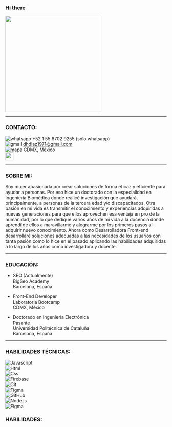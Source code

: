 ### Hi there

<!--
**DeliaCerecedo/DeliaCerecedo** is a ✨ _special_ ✨ repository because its `README.md` (this file) appears on your GitHub profile.

Here are some ideas to get you started:
- 👋
- 🔭 I’m currently working on ...
- 🌱 I’m currently learning ...
- 👯 I’m looking to collaborate on ...
- 🤔 I’m looking for help with ...
- 💬 Ask me about ...
- 📫 How to reach me: ...
- 😄 Pronouns: ...
- ⚡ Fun fact: ...
-->

<code><img height="300" src="https://user-images.githubusercontent.com/109125203/200173974-8f392b43-b7c6-4e79-bb6d-7589779101b6.png"></code>

<hr></hr>

### CONTACTO:

![whatsapp](https://user-images.githubusercontent.com/109125203/200171559-ff5c5a31-bd4e-4bc3-9c34-ab96c9f14d59.png) +52 1 55 6702 9255 (sólo whatsapp) <br>
![gmail](https://user-images.githubusercontent.com/109125203/200171400-0d112560-bb2a-42db-9787-72a205861c91.png) dhdiaz1971@gmail.com <br>
![mapa](https://user-images.githubusercontent.com/109125203/200171945-f73d4270-0a42-4f86-b6eb-c898dbe87d9b.png) CDMX, México <br>
<a href="https://www.linkedin.com/in/deliadiaz/"><img src="https://img.shields.io/badge/linkedin-%230077B5.svg?&style=for-the-badge&logo=linkedin&logoColor=white" height=25></a>

<hr></hr>

### SOBRE MI:

Soy mujer apasionada por crear soluciones de forma eficaz y eficiente para ayudar a personas. Por eso hice un
doctorado con la especialidad en Ingeniería Biomédica donde realicé investigación que ayudará, principalmente, a
personas de la tercera edad y/o discapacitados. Otra pasión en mi vida es transmitir el conocimiento y experiencias
adquiridas a nuevas generaciones para que ellos aprovechen esa ventaja en pro de la humanidad, por lo que dediqué
varios años de mi vida a la docencia donde aprendí de ellos a maravillarme y alegrarme por los primeros pasos al
adquirir nuevo conocimiento. Ahora como Desarrolladora Front-end desarrollaré soluciones adecuadas a las
necesidades de los usuarios con tanta pasión como lo hice en el pasado aplicando las habilidades adquiridas a lo largo
de los años como investigadora y docente.

<hr></hr>

### EDUCACIÓN:

- SEO (Actualmente) <br> 
  BigSeo Academy <br>
  Barcelona, España
  
- Front-End Developer <br> 
  Laboratoria Bootcamp <br> 
  CDMX, México
  
- Doctorado en Ingeniería Electrónica <br>
  Pasante <br>
  Universidad Politécnica de Cataluña <br>
  Barcelona, España
  
<hr></hr>
  
### HABILIDADES TÉCNICAS:

![Javascript](https://img.shields.io/badge/JavaScript-323330?style=flat&logo=javascript&logoColor=F7DF1E)  
![Html](https://img.shields.io/badge/HTML5-E34F26?style=flat&logo=html5&logoColor=white)  
![Css](https://img.shields.io/badge/CSS3-1572B6?style=flat&logo=css3&logoColor=white)   
![Firebase](https://img.shields.io/badge/firebase-ffca28?style=flat&logo=firebase&logoColor=black)  
![Git](https://img.shields.io/badge/Git-1572B6?style=flat&logo=css3&logoColor=white)   
![Figma](https://img.shields.io/badge/Figma-F24E1E?style=flat&logo=figma&logoColor=white)   
![GitHub](https://img.shields.io/badge/Github-ffca28?style=flat&logo=firebase&logoColor=black)  
![Node.js](https://img.shields.io/badge/Node.js-323330?style=flat&logo=javascript&logoColor=F7DF1E)   
![Figma](https://img.shields.io/badge/Figma-E34F26?style=flat&logo=html5&logoColor=white)  

### HABILIDADES:


